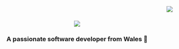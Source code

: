 <img align="right" src="https://visitor-badge.laobi.icu/badge?page_id=sd-powell.sd-powell" />

<h1 align="center">
    <img src="https://readme-typing-svg.herokuapp.com/?font=Righteous&size=35&center=true&vCenter=true&width=500&height=70&duration=4000&lines=Hi+There!+👋;+I'm+Steve+Powell!;" />
</h1>

<h3 align="center">A passionate software developer from Wales 🏴󠁧󠁢󠁷󠁬󠁳󠁿</h3>

<!--
**sd-powell/sd-powell** is a ✨ _special_ ✨ repository because its `README.md` (this file) appears on your GitHub profile.

Here are some ideas to get you started:

- 🔭 I’m currently working on ...
- 🌱 I’m currently learning ...
- 👯 I’m looking to collaborate on ...
- 🤔 I’m looking for help with ...
- 💬 Ask me about ...
- 📫 How to reach me: ...
- 😄 Pronouns: ...
- ⚡ Fun fact: ...
-->
